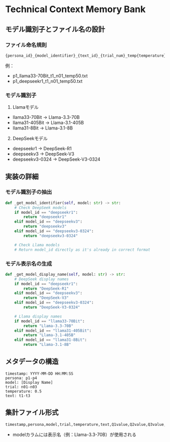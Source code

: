 # Technical Context Memory Bank

## モデル識別子とファイル名の設計
### ファイル命名規則
```
{persona_id}_{model_identifier}_{text_id}_{trial_num}_temp{temperature}.txt
```
例：
- p1_llama33-70Bit_t1_n01_temp50.txt
- p1_deepseekr1_t1_n01_temp50.txt

### モデル識別子
1. Llamaモデル
- llama33-70Bit → Llama-3.3-70B
- llama31-405Bit → Llama-3.1-405B
- llama31-8Bit → Llama-3.1-8B

2. DeepSeekモデル
- deepseekr1 → DeepSeek-R1
- deepseekv3 → DeepSeek-V3
- deepseekv3-0324 → DeepSeek-V3-0324

## 実装の詳細
### モデル識別子の抽出
```python
def _get_model_identifier(self, model: str) -> str:
    # Check DeepSeek models
    if model_id == "deepseekr1":
        return "deepseekr1"
    elif model_id == "deepseekv3":
        return "deepseekv3"
    elif model_id == "deepseekv3-0324":
        return "deepseekv3-0324"

    # Check Llama models
    # Return model_id directly as it's already in correct format
```

### モデル表示名の生成
```python
def _get_model_display_name(self, model: str) -> str:
    # DeepSeek display names
    if model_id == "deepseekr1":
        return "DeepSeek-R1"
    elif model_id == "deepseekv3":
        return "DeepSeek-V3"
    elif model_id == "deepseekv3-0324":
        return "DeepSeek-V3-0324"

    # Llama display names
    if model_id == "llama33-70Bit":
        return "Llama-3.3-70B"
    elif model_id == "llama31-405Bit":
        return "Llama-3.1-405B"
    elif model_id == "llama31-8Bit":
        return "Llama-3.1-8B"
```

## メタデータの構造
```
timestamp: YYYY-MM-DD HH:MM:SS
persona: p1-p4
model: [Display Name]
trial: n01-n03
temperature: 0.5
text: t1-t3
```

## 集計ファイル形式
```
timestamp,persona,model,trial,temperature,text,Q1value,Q2value,Q3value,Q4value,Q1reason,Q2reason,Q3reason,Q4reason
```
- modelカラムには表示名（例：Llama-3.3-70B）が使用される
